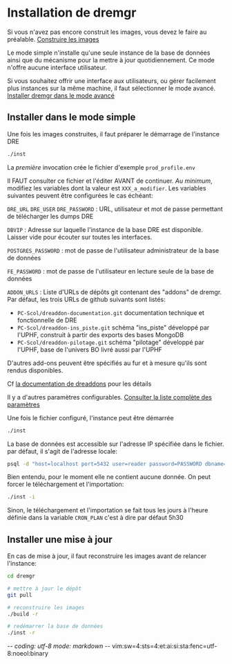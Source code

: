 # Installation de dremgr

Si vous n'avez pas encore construit les images, vous devez le faire au préalable.
[Construire les images](construire-images.md)

Le mode simple n'installe qu'une seule instance de la base de données ainsi que
du mécanisme pour la mettre à jour quotidiennement. Ce mode n'offre aucune
interface utilisateur.

Si vous souhaitez offrir une interface aux utilisateurs, ou gérer facilement
plus instances sur la même machine, il faut sélectionner le mode avancé.
[Installer dremgr dans le mode avancé](installation-avancee.md)

## Installer dans le mode simple

Une fois les images construites, il faut préparer le démarrage de l'instance DRE
~~~sh
./inst
~~~
La *première* invocation crée le fichier d'exemple `prod_profile.env`

Il FAUT consulter ce fichier et l'éditer AVANT de continuer. *Au minimum*,
modifiez les variables dont la valeur est `XXX_a_modifier`. Les variables
suivantes peuvent être configurées le cas échéant:

`DRE_URL`
`DRE_USER`
`DRE_PASSWORD`
: URL, utilisateur et mot de passe permettant de télécharger les dumps DRE

`DBVIP`
: Adresse sur laquelle l'instance de la base DRE est disponible. Laisser vide
  pour écouter sur toutes les interfaces.

`POSTGRES_PASSWORD`
: mot de passe de l'utilisateur administrateur de la base de données

`FE_PASSWORD`
: mot de passe de l'utilisateur en lecture seule de la base de données

`ADDON_URLS`
: Liste d'URLs de dépôts git contenant des "addons" de dremgr. Par défaut, les
  trois URLs de github suivants sont listés:
  * `PC-Scol/dreaddon-documentation.git`
    documentation technique et fonctionnelle de DRE
  * `PC-Scol/dreaddon-ins_piste.git`
    schéma "ins_piste" développé par l'UPHF, construit à partir des exports des
    bases MongoDB
  * `PC-Scol/dreaddon-pilotage.git`
    schéma "pilotage" développé par l'UPHF, base de l'univers BO livré aussi par
    l'UPHF

  D'autres add-ons peuvent être spécifiés au fur et à mesure qu'ils sont rendus
  disponibles.

  Cf [la documentation de dreaddons](dreaddons.md) pour les détails

Il y a d'autres paramètres configurables.
[Consulter la liste complète des paramètres](parametres.md)

Une fois le fichier configuré, l'instance peut être démarrée
~~~sh
./inst
~~~

La base de données est accessible sur l'adresse IP spécifiée dans le
fichier. par défaut, il s'agit de l'adresse locale:
~~~sh
psql -d "host=localhost port=5432 user=reader password=PASSWORD dbname=dre"
~~~

Bien entendu, pour le moment elle ne contient aucune donnée. On peut forcer le
téléchargement et l'importation:
~~~sh
./inst -i
~~~
Sinon, le téléchargement et l'importation se fait tous les jours à l'heure
définie dans la variable `CRON_PLAN` c'est à dire par défaut 5h30

## Installer une mise à jour

En cas de mise à jour, il faut reconstruire les images avant de relancer
l'instance:
~~~sh
cd dremgr

# mettre à jour le dépôt
git pull

# reconstruire les images
./build -r

# redémarrer la base de données
./inst -r
~~~

-*- coding: utf-8 mode: markdown -*- vim:sw=4:sts=4:et:ai:si:sta:fenc=utf-8:noeol:binary